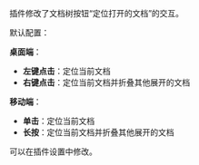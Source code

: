 插件修改了文档树按钮“定位打开的文档”的交互。

默认配置：

**桌面端**：

- **左键点击**：定位当前文档
- **右键点击**：定位当前文档并折叠其他展开的文档

**移动端**：

- **单击**：定位当前文档
- **长按**：定位当前文档并折叠其他展开的文档

可以在插件设置中修改。